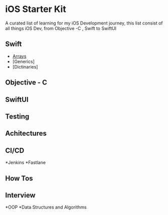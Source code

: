 # iOS Starter Kit

A curated list of learning for my iOS Development journey, this list consist of all things iOS Dev, from Objective -C , Swift to SwiftUI

## Swift
* [Arrays](https://github.com/jrasmusson/ios-starter-kit/blob/master/basics/Array/README.md)
* [Generics]
* [Dictinaries]

## Objective - C

## SwiftUI

## Testing 

## Achitectures

## CI/CD
*Jenkins
*Fastlane

## How Tos

## Interview
*OOP
*Data Structures and Algorithms



